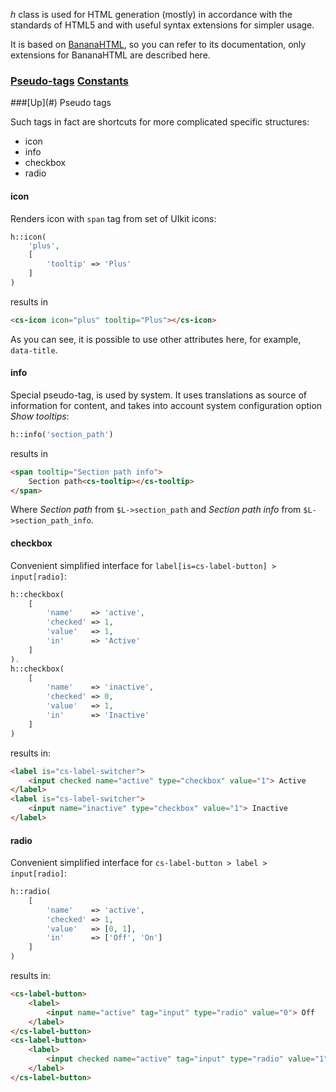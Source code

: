 *h* class is used for HTML generation (mostly) in accordance with the standards of HTML5 and with useful syntax extensions for simpler usage.

It is based on [BananaHTML](https://github.com/nazar-pc/BananaHTML), so you can refer to its documentation, only extensions for BananaHTML are described here.

### [Pseudo-tags](#pseudo-tags) [Constants](#constants)

<a name="pseudo-tags" />
###[Up](#) Pseudo tags

Such tags in fact are shortcuts for more complicated specific structures:
* icon
* info
* checkbox
* radio

#### icon
Renders icon with `span` tag from set of UIkit icons:
```php
h::icon(
    'plus',
    [
        'tooltip' => 'Plus'
    ]
)
```
results in
```html
<cs-icon icon="plus" tooltip="Plus"></cs-icon>
```
As you can see, it is possible to use other attributes here, for example, `data-title`.

#### info
Special pseudo-tag, is used by system. It uses translations as source of information for content, and takes into account system configuration option *Show tooltips*:
```php
h::info('section_path')
```
results in
```html
<span tooltip="Section path info">
    Section path<cs-tooltip></cs-tooltip>
</span>
```
Where *Section path* from `$L->section_path` and *Section path info* from `$L->section_path_info`.

#### checkbox
Convenient simplified interface for `label[is=cs-label-button] > input[radio]`:
```php
h::checkbox(
    [
        'name'    => 'active',
        'checked' => 1,
        'value'   => 1,
        'in'      => 'Active'
    ]
).
h::checkbox(
    [
        'name'    => 'inactive',
        'checked' => 0,
        'value'   => 1,
        'in'      => 'Inactive'
    ]
)
```
results in:
```html
<label is="cs-label-switcher">
    <input checked name="active" type="checkbox" value="1"> Active
</label>
<label is="cs-label-switcher">
    <input name="inactive" type="checkbox" value="1"> Inactive
</label>
```

#### radio
Convenient simplified interface for `cs-label-button > label > input[radio]`:
```php
h::radio(
    [
        'name'    => 'active',
        'checked' => 1,
        'value'   => [0, 1],
        'in'      => ['Off', 'On']
    ]
)
```
results in:
```html
<cs-label-button>
    <label>
        <input name="active" tag="input" type="radio" value="0"> Off
    </label>
</cs-label-button>
<cs-label-button>
    <label>
        <input checked name="active" tag="input" type="radio" value="1"> On
    </label>
</cs-label-button>
```
